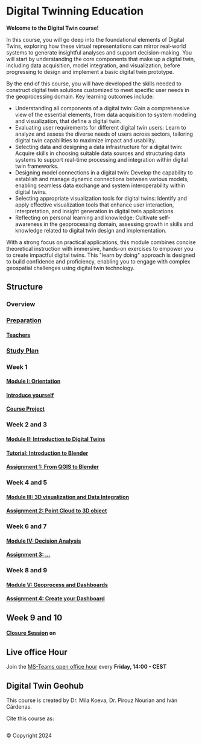 # Digital Twinning Education

**Welcome to the Digital Twin course!**

In this course, you will go deep into the foundational elements of Digital Twins, exploring how these virtual representations can mirror real-world systems to generate insightful analyses and support decision-making. You will start by understanding the core components that make up a digital twin, including data acquisition, model integration, and visualization, before progressing to design and implement a basic digital twin prototype.

By the end of this course, you will have developed the skills needed to construct digital twin solutions customized to meet specific user needs in the geoprocessing domain. Key learning outcomes include:

* Understanding all components of a digital twin: Gain a comprehensive view of the essential elements, from data acquisition to system modeling and visualization, that define a digital twin.
* Evaluating user requirements for different digital twin users: Learn to analyze and assess the diverse needs of users across sectors, tailoring digital twin capabilities to maximize impact and usability.
* Selecting data and designing a data infrastructure for a digital twin: Acquire skills in choosing suitable data sources and structuring data systems to support real-time processing and integration within digital twin frameworks.
* Designing model connections in a digital twin: Develop the capability to establish and manage dynamic connections between various models, enabling seamless data exchange and system interoperability within digital twins.
* Selecting appropriate visualization tools for digital twins: Identify and apply effective visualization tools that enhance user interaction, interpretation, and insight generation in digital twin applications.
* Reflecting on personal learning and knowledge: Cultivate self-awareness in the geoprocessing domain, assessing growth in skills and knowledge related to digital twin design and implementation.

With a strong focus on practical applications, this module combines concise theoretical instruction with immersive, hands-on exercises to empower you to create impactful digital twins. This "learn by doing" approach is designed to build confidence and proficiency, enabling you to engage with complex geospatial challenges using digital twin technology.


## Structure

### Overview

### [Preparation](Preparation.md)

#### [Teachers](Teachers.md)

### [Study Plan](Schedule.md)


### Week 1

#### [Module I: Orientation](./Modules/Module%20I.md)

#### [Introduce yourself](https://canvas.vu.nl/courses/80299/assignments/361274)

#### [Course Project](./Assignment/FINAL%20Assignment.md)

### Week 2 and 3

#### [Module II: Introduction to Digital Twins](./Modules/Module%20II.md)

#### [Tutorial: Introduction to Blender](./Assignment/Intro%20to%20blender.md)

#### [Assignment 1: From QGIS to Blender](./Assignment/Assignment%20I.md)

### Week 4 and 5

#### [Module III: 3D visualization and Data Integration](./Modules/Module%20III.md)

#### [Assignment 2: Point Cloud to 3D object](./Assignment/Assignment%20II.md)

### Week 6 and 7

#### [Module IV: Decision Analysis](./Modules/Module%20IV.md)

#### [Assignment 3: ... ](./Assignment/Assignment%20III.md)

### Week 8 and 9

#### [Module V: Geoprocess and Dashboards](./Modules/Module%20V.md)

#### [Assignment 4: Create your Dashboard](./Assignment/Assignment%20IV.md)

## Week 9 and 10

#### [Closure Session](https://teams.microsoft.com/l/meetup-join/19%3aLOGW63CI3_SKFd3BGZKHTMp3iGFXa64dHUsDIbpC0pg1%40thread.tacv2/1726814576878?context=%7b%22Tid%22%3a%22723246a1-c3f5-43c5-acdc-43adb404ac4d%22%2c%22Oid%22%3a%2280d1a586-55cf-4761-85f7-eb620a0bfbe5%22%7d) on 


## Live office Hour

Join the [MS-Teams open office hour](https://teams.microsoft.com/l/meetup-join/19%3aLOGW63CI3_SKFd3BGZKHTMp3iGFXa64dHUsDIbpC0pg1%40thread.tacv2/1726814576878?context=%7b%22Tid%22%3a%22723246a1-c3f5-43c5-acdc-43adb404ac4d%22%2c%22Oid%22%3a%2280d1a586-55cf-4761-85f7-eb620a0bfbe5%22%7d) every **Friday, 14:00 - CEST**

## Digital Twin Geohub

This course is created by Dr. Mila Koeva, Dr. Pirouz Nourian and Iván Cárdenas.

Cite this course as:

```tex


```

© Copyright 2024
